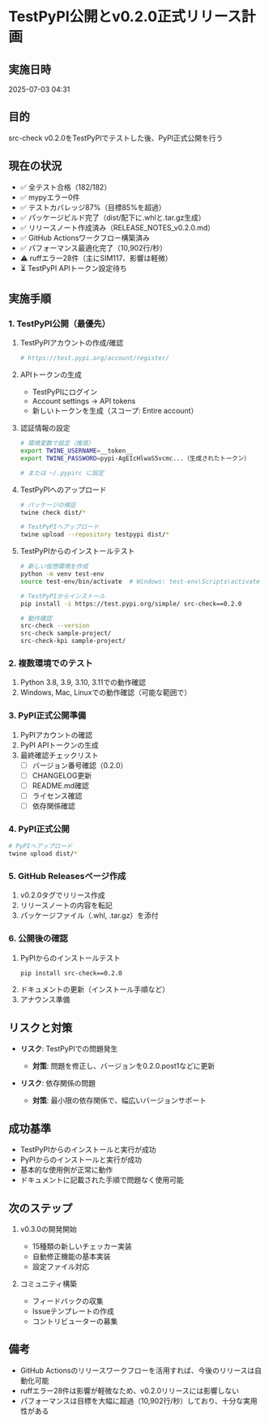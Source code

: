 # TestPyPI公開とv0.2.0正式リリース計画

## 実施日時
2025-07-03 04:31

## 目的
src-check v0.2.0をTestPyPIでテストした後、PyPI正式公開を行う

## 現在の状況
- ✅ 全テスト合格（182/182）
- ✅ mypyエラー0件
- ✅ テストカバレッジ87%（目標85%を超過）
- ✅ パッケージビルド完了（dist/配下に.whlと.tar.gz生成）
- ✅ リリースノート作成済み（RELEASE_NOTES_v0.2.0.md）
- ✅ GitHub Actionsワークフロー構築済み
- ✅ パフォーマンス最適化完了（10,902行/秒）
- ⚠️ ruffエラー28件（主にSIM117、影響は軽微）
- ⏳ TestPyPI APIトークン設定待ち

## 実施手順

### 1. TestPyPI公開（最優先）
1. TestPyPIアカウントの作成/確認
   ```bash
   # https://test.pypi.org/account/register/
   ```

2. APIトークンの生成
   - TestPyPIにログイン
   - Account settings → API tokens
   - 新しいトークンを生成（スコープ: Entire account）

3. 認証情報の設定
   ```bash
   # 環境変数で設定（推奨）
   export TWINE_USERNAME=__token__
   export TWINE_PASSWORD=pypi-AgEIcHlwaS5vcmc...（生成されたトークン）
   
   # または ~/.pypirc に設定
   ```

4. TestPyPIへのアップロード
   ```bash
   # パッケージの検証
   twine check dist/*
   
   # TestPyPIへアップロード
   twine upload --repository testpypi dist/*
   ```

5. TestPyPIからのインストールテスト
   ```bash
   # 新しい仮想環境を作成
   python -m venv test-env
   source test-env/bin/activate  # Windows: test-env\Scripts\activate
   
   # TestPyPIからインストール
   pip install -i https://test.pypi.org/simple/ src-check==0.2.0
   
   # 動作確認
   src-check --version
   src-check sample-project/
   src-check-kpi sample-project/
   ```

### 2. 複数環境でのテスト
1. Python 3.8, 3.9, 3.10, 3.11での動作確認
2. Windows, Mac, Linuxでの動作確認（可能な範囲で）

### 3. PyPI正式公開準備
1. PyPIアカウントの確認
2. PyPI APIトークンの生成
3. 最終確認チェックリスト
   - [ ] バージョン番号確認（0.2.0）
   - [ ] CHANGELOG更新
   - [ ] README.md確認
   - [ ] ライセンス確認
   - [ ] 依存関係確認

### 4. PyPI正式公開
```bash
# PyPIへアップロード
twine upload dist/*
```

### 5. GitHub Releasesページ作成
1. v0.2.0タグでリリース作成
2. リリースノートの内容を転記
3. パッケージファイル（.whl, .tar.gz）を添付

### 6. 公開後の確認
1. PyPIからのインストールテスト
   ```bash
   pip install src-check==0.2.0
   ```
2. ドキュメントの更新（インストール手順など）
3. アナウンス準備

## リスクと対策
- **リスク**: TestPyPIでの問題発生
  - **対策**: 問題を修正し、バージョンを0.2.0.post1などに更新

- **リスク**: 依存関係の問題
  - **対策**: 最小限の依存関係で、幅広いバージョンサポート

## 成功基準
- TestPyPIからのインストールと実行が成功
- PyPIからのインストールと実行が成功
- 基本的な使用例が正常に動作
- ドキュメントに記載された手順で問題なく使用可能

## 次のステップ
1. v0.3.0の開発開始
   - 15種類の新しいチェッカー実装
   - 自動修正機能の基本実装
   - 設定ファイル対応

2. コミュニティ構築
   - フィードバックの収集
   - Issueテンプレートの作成
   - コントリビューターの募集

## 備考
- GitHub Actionsのリリースワークフローを活用すれば、今後のリリースは自動化可能
- ruffエラー28件は影響が軽微なため、v0.2.0リリースには影響しない
- パフォーマンスは目標を大幅に超過（10,902行/秒）しており、十分な実用性がある